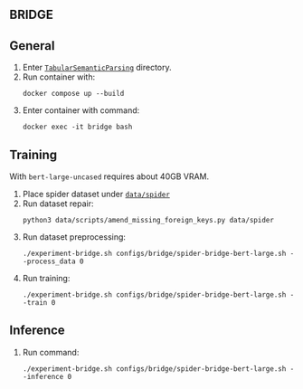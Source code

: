 ## BRIDGE

## General
1. Enter [`TabularSemanticParsing`](rat-sql) directory.
2. Run container with:
    ```
    docker compose up --build
    ```
3. Enter container with command:
    ```
    docker exec -it bridge bash
    ```

## Training

With `bert-large-uncased` requires about 40GB VRAM.

1. Place spider dataset under [`data/spider`](rat-sql/data/spider)
2. Run dataset repair:
    ```
    python3 data/scripts/amend_missing_foreign_keys.py data/spider
    ```
3. Run dataset preprocessing:
    ```
    ./experiment-bridge.sh configs/bridge/spider-bridge-bert-large.sh --process_data 0
    ```
4. Run training:
    ```
    ./experiment-bridge.sh configs/bridge/spider-bridge-bert-large.sh --train 0
    ```

## Inference
1. Run command:
    ```
    ./experiment-bridge.sh configs/bridge/spider-bridge-bert-large.sh --inference 0
    ```
